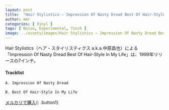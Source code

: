 ```yaml
---
layout: post
title:  "Hair Stylistics – Impression Of Nasty Dread Best Of Hair-Style In My Life"
author: mmr
categories: [ Vinyl ]
tags: [ Noise, Experimental, 7inch ]
image: ../assets/images/Hair Stylistics – Impression Of Nasty Dread Best Of Hair-Style In My Life.webp
---
```


Hair Stylistics（ヘア・スタイリスティクス a.k.a.中原昌也）による「Impression Of Nasty Dread Best Of Hair-Style In My Life」は、1999年リリースの7インチ。

#### Tracklist
```md
A. Impression Of Nasty Dread

B. Best Of Hair-Style In My Life
```

[メルカリで購入](https://jp.mercari.com/item/m53844058180?afid=6142608987){: .button1}


